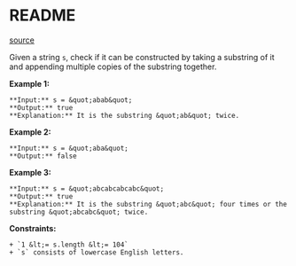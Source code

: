 # README #

[source](https://leetcode.com/problems/repeated-substring-pattern/)

Given a string `s`, check if it can be constructed by taking a substring of it and appending multiple copies of the substring together.


**Example 1:**

```
**Input:** s = &quot;abab&quot;
**Output:** true
**Explanation:** It is the substring &quot;ab&quot; twice.

```


**Example 2:**

```
**Input:** s = &quot;aba&quot;
**Output:** false

```


**Example 3:**

```
**Input:** s = &quot;abcabcabcabc&quot;
**Output:** true
**Explanation:** It is the substring &quot;abc&quot; four times or the substring &quot;abcabc&quot; twice.

```



**Constraints:**


	+ `1 &lt;= s.length &lt;= 104`
	+ `s` consists of lowercase English letters.



